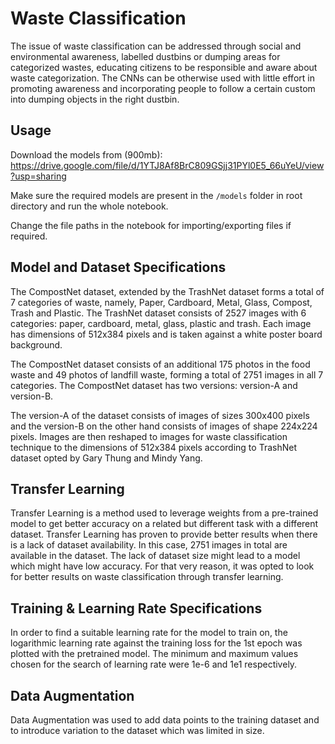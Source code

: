 # Waste Classification

The issue of waste classification can be addressed through social and environmental awareness, labelled dustbins or dumping areas for categorized wastes, educating citizens to be responsible and aware about waste categorization. The CNNs can be otherwise used with little effort in promoting awareness and incorporating people to follow a certain custom into dumping objects in the right dustbin.

## Usage

Download the models from (900mb): https://drive.google.com/file/d/1YTJ8Af8BrC809GSjj31PYl0E5_66uYeU/view?usp=sharing

Make sure the required models are present in the `/models` folder in root directory and run the whole notebook. 

Change the file paths in the notebook for importing/exporting files if required. 

## Model and Dataset Specifications

The CompostNet dataset, extended by the TrashNet dataset forms a total of 7 categories of waste, namely, Paper, Cardboard, Metal, Glass, Compost, Trash and Plastic. The TrashNet dataset consists of 2527 images with 6 categories:  paper, cardboard, metal, glass, plastic and trash. Each image has dimensions of 512x384 pixels and is taken against a white poster board background.

The CompostNet dataset consists of an additional 175 photos in the food waste and 49 photos of landfill waste, forming a total of 2751 images in all 7 categories. The CompostNet dataset has two versions: version-A and version-B.

The version-A of the dataset consists of images of sizes 300x400 pixels and the version-B on the other hand consists of images of shape 224x224 pixels. Images are then reshaped to images for waste classification technique to the dimensions of 512x384 pixels according to TrashNet dataset opted by Gary Thung and Mindy Yang.

## Transfer Learning

Transfer Learning is a method used to leverage weights from a pre-trained model to get better accuracy on a related but different task with a different dataset. Transfer Learning has proven to provide better results when there is a lack of dataset availability. In this case, 2751 images in total are available in the dataset. The lack of dataset size might lead to a model which might have low accuracy. For that very reason, it was opted to look for better results on waste classification through transfer learning.

## Training & Learning Rate Specifications

In order to find a suitable learning rate for the model to train on, the logarithmic learning rate against the training loss for the 1st epoch was plotted with the pretrained model. The minimum and maximum values chosen for the search of learning rate were 1e-6 and 1e1 respectively. 

## Data Augmentation

Data Augmentation was used to add data points to the training dataset and to introduce variation to the dataset which was limited in size. 

